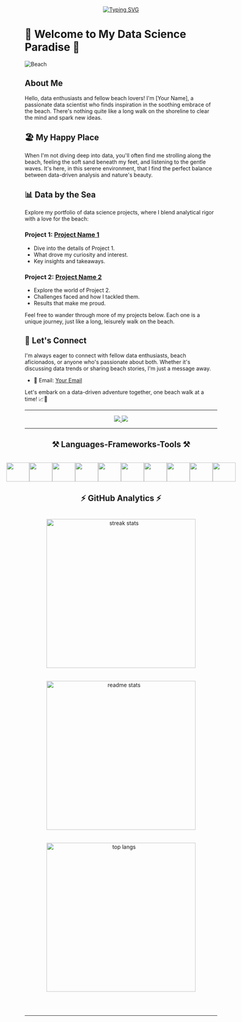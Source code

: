 <div align="center"> 
  <a href="https://git.io/typing-svg"><img src="https://readme-typing-svg.herokuapp.com?font=Fira+Code&pause=1000&width=435&lines=Hello+there!;My+name+is+Emaual+Villa" alt="Typing SVG" /></a>
</div>

# 🌴 Welcome to My Data Science Paradise 🌴

![Beach](beach.jpg)

## About Me

Hello, data enthusiasts and fellow beach lovers! I'm [Your Name], a passionate data scientist who finds inspiration in the soothing embrace of the beach. There's nothing quite like a long walk on the shoreline to clear the mind and spark new ideas.

## 🏖️ My Happy Place

When I'm not diving deep into data, you'll often find me strolling along the beach, feeling the soft sand beneath my feet, and listening to the gentle waves. It's here, in this serene environment, that I find the perfect balance between data-driven analysis and nature's beauty.

## 📊 Data by the Sea

Explore my portfolio of data science projects, where I blend analytical rigor with a love for the beach:

### Project 1: [Project Name 1](link-to-project-1)

- Dive into the details of Project 1.
- What drove my curiosity and interest.
- Key insights and takeaways.

### Project 2: [Project Name 2](link-to-project-2)

- Explore the world of Project 2.
- Challenges faced and how I tackled them.
- Results that make me proud.

Feel free to wander through more of my projects below. Each one is a unique journey, just like a long, leisurely walk on the beach.

## 🌊 Let's Connect

I'm always eager to connect with fellow data enthusiasts, beach aficionados, or anyone who's passionate about both. Whether it's discussing data trends or sharing beach stories, I'm just a message away.

- 📧 Email: [Your Email](mailto:mannievilla@gmail.com)

Let's embark on a data-driven adventure together, one beach walk at a time! 📈🌊



 <hr/>

<div align="center"> 
  <a href="mannievilla@gmail.com">
    <img src="https://img.shields.io/badge/Gmail-333333?style=for-the-badge&logo=gmail&logoColor=red" />
  </a>
  <a href="https://www.linkedin.com/in/mannievilla/" target="_blank">
    <img src="https://img.shields.io/badge/LinkedIn-0077B5?style=for-the-badge&logo=linkedin&logoColor=white" target="_blank" />
  </a>
</div>

 <hr/>
 
<h2 align="center">⚒️ Languages-Frameworks-Tools ⚒️</h2>
<br/>
<div align="text-align: center;">
    <link rel="stylesheet" href="https://cdn.jsdelivr.net/gh/devicons/devicon@v2.15.1/devicon.min.css">

</div>
<div align="center">
  <div style="text-align: center; display: flex; justify-content: center;">
      <img src="https://img.icons8.com/color/48/000000/python.png" width="60" height="50">
      <img src="https://www.freepnglogos.com/uploads/logo-mysql-png/logo-mysql-mysql-logo-png-images-are-download-crazypng-21.png" width="60" height="50">
      <img src="https://user-images.githubusercontent.com/67586773/105040771-43887300-5a88-11eb-9f01-bee100b9ef22.png" width="60" height="50">
      <img src="https://upload.wikimedia.org/wikipedia/commons/thumb/f/f3/Apache_Spark_logo.svg/1024px-Apache_Spark_logo.svg.png?20210416091439" width="60" height="50">
      <img src="https://upload.wikimedia.org/wikipedia/commons/thumb/0/05/Scikit_learn_logo_small.svg/1200px-Scikit_learn_logo_small.svg.png" width="60" height="50">
      <img src="https://workforceedtech.org/wp-content/uploads/2019/03/Tableau_Logo_resized.png" width="60" height="50">
      <img src="https://scipy.org/images/logo.svg" width="60" height="50">
      <img src="https://play-lh.googleusercontent.com/yMjUC6LBh7uOCK6wUcIEf5MHZQmSqDPXoInOQLZzw0DWQsPJuvkwSymX2zI4Ok7i_BY" width="60" height="50">
      <img src="https://miro.medium.com/v2/resize:fit:592/1*YM2HXc7f4v02pZBEO8h-qw.png" width="60" height="50">
      <img src="https://download.logo.wine/logo/SQLite/SQLite-Logo.wine.png" width="60" height="50">
      
      
  </div>    
    
</div>


<h2 align="center">⚡ GitHub Analytics ⚡</h2>
<br>
<div align="center">
  <img width=390 src="https://streak-stats.demolab.com/?user=mannievilla&count_private=true&theme=react&border_radius=10" alt="streak stats"/>
  <br></br>
  <br>
  <img width=390 src="https://github-readme-stats-salesp07.vercel.app/api?username=mannievilla&count_private=true&show_icons=true&theme=react&rank_icon=github&border_radius=10" alt="readme stats" />
  <br></br>
  <br/>
  <img width=390 align="center" src="https://github-readme-stats-salesp07.vercel.app/api/top-langs/?username=mannievilla&hide=HTML&langs_count=8&layout=compact&theme=react&border_radius=10&size_weight=0.5&count_weight=0.5&exclude_repo=github-readme-stats" alt="top langs" />
</div>

<br/><br/>
<hr/>


